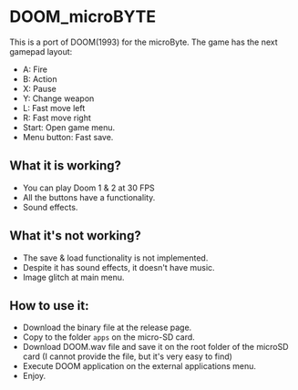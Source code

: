 # DOOM_microBYTE

This is a port of DOOM(1993) for the microByte. 
The game has the next gamepad layout:

- A: Fire
- B: Action
- X: Pause
- Y: Change weapon
- L: Fast move left
- R: Fast move right
- Start: Open game menu.
- Menu button: Fast save.

## What it is working?
- You can play Doom 1 & 2 at 30 FPS
- All the buttons have a functionality.
- Sound effects.

## What it's not working?
- The save & load functionality is not implemented.
- Despite it has sound effects, it doesn't have music.
- Image glitch at main menu.

## How to use it:

- Download the binary file at the release page.
- Copy to the folder ``apps`` on the micro-SD card.
- Download DOOM.wav file and save it on the root folder of the microSD card (I cannot provide the file, but it's very easy to find)
- Execute DOOM application on the external applications menu.
- Enjoy.
